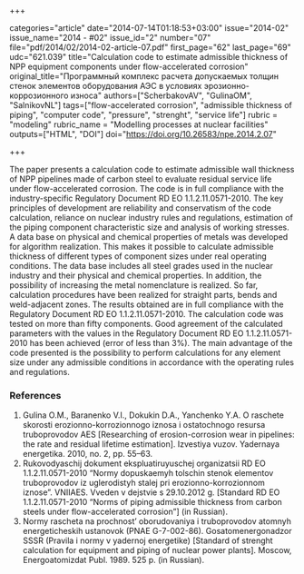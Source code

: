 +++

categories="article"
date="2014-07-14T01:18:53+03:00"
issue="2014-02"
issue_name="2014 - #02"
issue_id="2"
number="07"
file="pdf/2014/02/2014-02-article-07.pdf"
first_page="62"
last_page="69"
udc="621.039"
title="Calculation code to estimate admissible thickness of NPP equipment components under flow-accelerated corrosion"
original_title="Программный комплекс расчета допускаемых толщин стенок элементов оборудования АЭС в условиях эрозионно- коррозионного износа"
authors=["ScherbakovAV", "GulinaOM", "SalnikovNL"]
tags=["flow-accelerated corrosion", "admissible thickness of piping", "computer code", "pressure", "strenght", "service life"]
rubric = "modeling"
rubric_name = "Modelling processes at nuclear facilities"
outputs=["HTML", "DOI"]
doi="https://doi.org/10.26583/npe.2014.2.07"

+++

The paper presents a calculation code to estimate admissible wall thickness of NPP pipelines made of carbon steel to evaluate residual service life under flow-accelerated corrosion. The code is in full compliance with the industry-specific Regulatory Document RD EO 1.1.2.11.0571-2010. The key principles of development are reliability and conservatism of the code calculation, reliance on nuclear industry rules and regulations, estimation of the piping component characteristic size and analysis of working stresses. A data base on physical and chemical properties of metals was developed for algorithm realization. This makes it possible to calculate admissible thickness of different types of component sizes under real operating conditions. The data base includes all steel grades used in the nuclear industry and their physical and chemical properties. In addition, the possibility of increasing the metal nomenclature is realized. So far, calculation procedures have been realized for straight parts, bends and weld-adjacent zones. The results obtained are in full compliance with the Regulatory Document RD EO 1.1.2.11.0571-2010. The calculation code was tested on more than fifty components. Good agreement of the calculated parameters with the values in the Regulatory Document RD EO 1.1.2.11.0571-2010 has been achieved (error of less than 3%). The main advantage of the code presented is the possibility to perform calculations for any element size under any admissible conditions in accordance with the operating rules and regulations.

### References

1. Gulina O.M., Baranenko V.I., Dokukin D.A., Yanchenko Y.A. O raschete skorosti erozionno-korrozionnogo iznosa i ostatochnogo resursa truboprovodov AES [Researching of erosion-corrosion wear in pipelines: the rate and residual lifetime estimation]. Izvestiya vuzov. Yadernaya energetika. 2010, no. 2, pp. 55–63.
2. Rukovodyaschij dokument ekspluatiruyuschej organizatsii RD EO 1.1.2.11.0571-2010 “Normy dopuskaemyh tolschin stenok elementov truboprovodov iz uglerodistyh stalej pri erozionno-korrozionnom iznose”. VNIIAES. Vveden v dejstvie s 29.10.2012 g. [Standard RD EO 1.1.2.11.0571-2010 “Norms of piping admissible thickness from carbon steels under flow-accelerated corrosion”] (in Russian).
3. Normy rascheta na prochnost’ oborudovaniya i truboprovodov atomnyh energeticheskih ustanovok (PNAE G-7-002-86). Gosatomenergonadzor SSSR (Pravila i normy v yadernoj energetike) [Standard of strenght calculation for equipment and piping of nuclear power plants]. Moscow, Energoatomizdat Publ. 1989. 525 p. (in Russian).